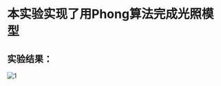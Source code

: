 # 本实验实现了用Phong算法完成光照模型
## 实验结果：
![1](https://user-images.githubusercontent.com/102289246/174925607-c0e397fc-2118-4cd8-9f33-98e166e6b195.png)
